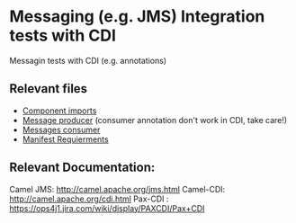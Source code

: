 # Messaging (e.g. JMS) Integration tests with CDI

Messagin tests with CDI (e.g. annotations)

## Relevant files
* [Component imports](https://github.com/OsgiliathEnterprise/net.osgiliath.parent/blob/master/net.osgiliath.framework/net.osgiliath.features/net.osgiliath.feature.itests/net.osgiliath.feature.itest.messaging.cdi/src/main/java/conf/CDIMessagingComponents.java)
* [Message producer](https://github.com/OsgiliathEnterprise/net.osgiliath.parent/blob/master/net.osgiliath.framework/net.osgiliath.features/net.osgiliath.feature.itests/net.osgiliath.feature.itest.messaging.cdi/src/main/java/net/osgiliath/messaging/cdi/repository/impl/HelloJMSCDIRepository.java) (consumer annotation don't work in CDI, take care!)
* [Messages consumer](https://github.com/OsgiliathEnterprise/net.osgiliath.parent/blob/master/net.osgiliath.framework/net.osgiliath.features/net.osgiliath.feature.itests/net.osgiliath.feature.itest.messaging.cdi/src/main/java/net/osgiliath/messaging/cdi/repository/impl/RouteConsumer.java)
* [Manifest Requierments](https://github.com/OsgiliathEnterprise/net.osgiliath.parent/blob/master/net.osgiliath.framework/net.osgiliath.features/net.osgiliath.feature.itests/net.osgiliath.feature.itest.messaging.cdi/osgi.bnd)

## Relevant Documentation:
Camel JMS: http://camel.apache.org/jms.html
Camel-CDI: http://camel.apache.org/cdi.html
Pax-CDI : https://ops4j1.jira.com/wiki/display/PAXCDI/Pax+CDI
